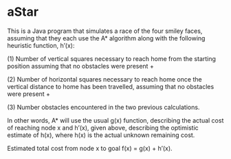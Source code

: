 # aStar
This is a Java program that simulates a race of the four smiley faces, assuming that they each use the A* algorithm along with the following heuristic function, h’(x):


(1) Number of vertical squares necessary to reach home from the starting position assuming that no obstacles were present
+


(2) Number of horizontal squares necessary to reach home once the vertical distance to home has been travelled, assuming that no obstacles were present
+


(3) Number obstacles encountered in the two previous calculations.

In other words, A* will use the usual g(x) function, describing the actual cost of reaching node x and h’(x), given above, describing the optimistic estimate of h(x), where h(x) is the actual unknown remaining cost.

Estimated total cost from node x to goal f(x) = g(x) + h’(x).


